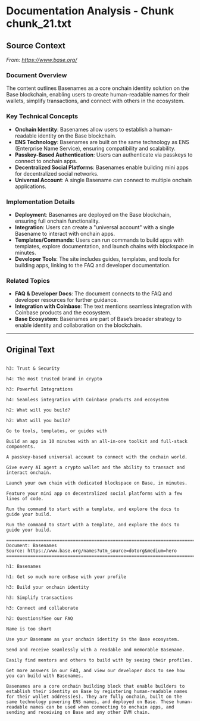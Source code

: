 # Documentation Analysis - Chunk chunk_21.txt

## Source Context
*From: https://www.base.org/*

### Document Overview  
The content outlines Basenames as a core onchain identity solution on the Base blockchain, enabling users to create human-readable names for their wallets, simplify transactions, and connect with others in the ecosystem.  

### Key Technical Concepts  
- **Onchain Identity**: Basenames allow users to establish a human-readable identity on the Base blockchain.  
- **ENS Technology**: Basenames are built on the same technology as ENS (Enterprise Name Service), ensuring compatibility and scalability.  
- **Passkey-Based Authentication**: Users can authenticate via passkeys to connect to onchain apps.  
- **Decentralized Social Platforms**: Basenames enable building mini apps for decentralized social networks.  
- **Universal Account**: A single Basename can connect to multiple onchain applications.  

### Implementation Details  
- **Deployment**: Basenames are deployed on the Base blockchain, ensuring full onchain functionality.  
- **Integration**: Users can create a "universal account" with a single Basename to interact with onchain apps.  
- **Templates/Commands**: Users can run commands to build apps with templates, explore documentation, and launch chains with blockspace in minutes.  
- **Developer Tools**: The site includes guides, templates, and tools for building apps, linking to the FAQ and developer documentation.  

### Related Topics  
- **FAQ & Developer Docs**: The document connects to the FAQ and developer resources for further guidance.  
- **Integration with Coinbase**: The text mentions seamless integration with Coinbase products and the ecosystem.  
- **Base Ecosystem**: Basenames are part of Base’s broader strategy to enable identity and collaboration on the blockchain.

---

## Original Text
```

h3: Trust & Security

h4: The most trusted brand in crypto

h3: Powerful Integrations

h4: Seamless integration with Coinbase products and ecosystem

h2: What will you build?

h2: What will you build?

Go to tools, templates, or guides with

Build an app in 10 minutes with an all-in-one toolkit and full-stack components.

A passkey-based universal account to connect with the onchain world.

Give every AI agent a crypto wallet and the ability to transact and interact onchain.

Launch your own chain with dedicated blockspace on Base, in minutes.

Feature your mini app on decentralized social platforms with a few lines of code.

Run the command to start with a template, and explore the docs to guide your build.

Run the command to start with a template, and explore the docs to guide your build.

================================================================================
Document: Basenames
Source: https://www.base.org/names?utm_source=dotorg&medium=hero
================================================================================

h1: Basenames

h1: Get so much more onBase with your profile

h3: Build your onchain identity

h3: Simplify transactions

h3: Connect and collaborate

h2: Questions?See our FAQ

Name is too short

Use your Basename as your onchain identity in the Base ecosystem.

Send and receive seamlessly with a readable and memorable Basename.

Easily find mentors and others to build with by seeing their profiles.

Get more answers in our FAQ, and view our developer docs to see how you can build with Basenames.

Basenames are a core onchain building block that enable builders to establish their identity on Base by registering human-readable names for their wallet address(es). They are fully onchain, built on the same technology powering ENS names, and deployed on Base. These human-readable names can be used when connecting to onchain apps, and sending and receiving on Base and any other EVM chain.

```